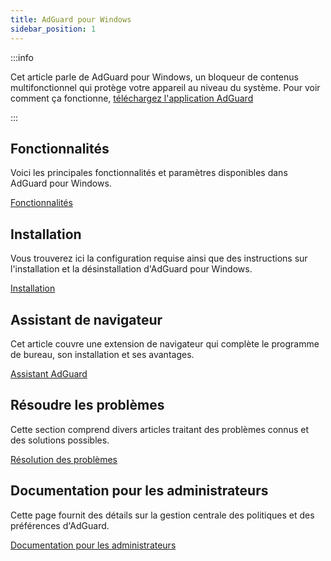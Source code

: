 ```yaml
---
title: AdGuard pour Windows
sidebar_position: 1
---
```


:::info

Cet article parle de AdGuard pour Windows, un bloqueur de contenus multifonctionnel qui protège votre appareil au niveau du système. Pour voir comment ça fonctionne, [téléchargez l'application AdGuard](https://agrd.io/download-kb-adblock)

:::

## Fonctionnalités

Voici les principales fonctionnalités et paramètres disponibles dans AdGuard pour Windows.

[Fonctionnalités](/adguard-for-windows/features/features.md)

## Installation

Vous trouverez ici la configuration requise ainsi que des instructions sur l'installation et la désinstallation d'AdGuard pour Windows.

[Installation](/adguard-for-windows/installation.md)

## Assistant de navigateur

Cet article couvre une extension de navigateur qui complète le programme de bureau, son installation et ses avantages.

[Assistant AdGuard](/adguard-for-windows/browser-assistant.md)

## Résoudre les problèmes

Cette section comprend divers articles traitant des problèmes connus et des solutions possibles.

[Résolution des problèmes](/adguard-for-windows/solving-problems/solving-problems.md)

## Documentation pour les administrateurs

Cette page fournit des détails sur la gestion centrale des politiques et des préférences d'AdGuard.

[Documentation pour les administrateurs](/adguard-for-windows/admins-documentation.md)
